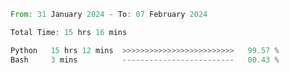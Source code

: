 <!--START_SECTION:waka-->

```rust
From: 31 January 2024 - To: 07 February 2024

Total Time: 15 hrs 16 mins

Python   15 hrs 12 mins  >>>>>>>>>>>>>>>>>>>>>>>>>   99.57 %
Bash     3 mins          -------------------------   00.43 %
```

<!--END_SECTION:waka-->
